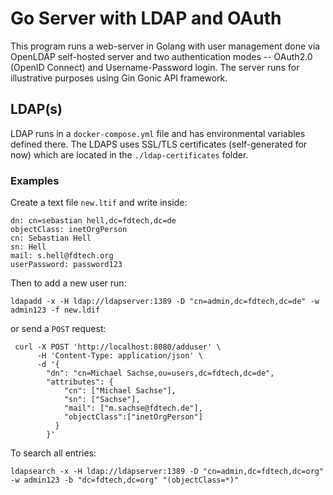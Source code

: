 # Go Server with LDAP and OAuth

This program runs a web-server in Golang with user management done via OpenLDAP self-hosted server and two authentication modes -- OAuth2.0 (OpenID Connect) and Username-Password login. The server runs for illustrative purposes using Gin Gonic API framework.

## LDAP(s)
LDAP runs in a `docker-compose.yml` file and has environmental variables defined there. The LDAPS uses SSL/TLS certificates (self-generated for now) which are located in the `./ldap-certificates` folder.



### Examples
Create a text file `new.ltif` and write inside:

```
dn: cn=sebastian hell,dc=fdtech,dc=de
objectClass: inetOrgPerson
cn: Sebastian Hell
sn: Hell
mail: s.hell@fdtech.org
userPassword: password123
```

Then to add a new user run:

```
ldapadd -x -H ldap://ldapserver:1389 -D "cn=admin,dc=fdtech,dc=de" -w admin123 -f new.ldif
```

or send a `POST` request:

```
 curl -X POST 'http://localhost:8080/adduser' \
      -H 'Content-Type: application/json' \
      -d '{
        "dn": "cn=Michael Sachse,ou=users,dc=fdtech,dc=de",
        "attributes": {
            "cn": ["Michael Sachse"],
            "sn": ["Sachse"],
            "mail": ["m.sachse@fdtech.de"],
            "objectClass":["inetOrgPerson"]
          }
        }' 
```



To search all entries:

```
ldapsearch -x -H ldap://ldapserver:1389 -D "cn=admin,dc=fdtech,dc=org" -w admin123 -b "dc=fdtech,dc=org" "(objectClass=*)"
```


